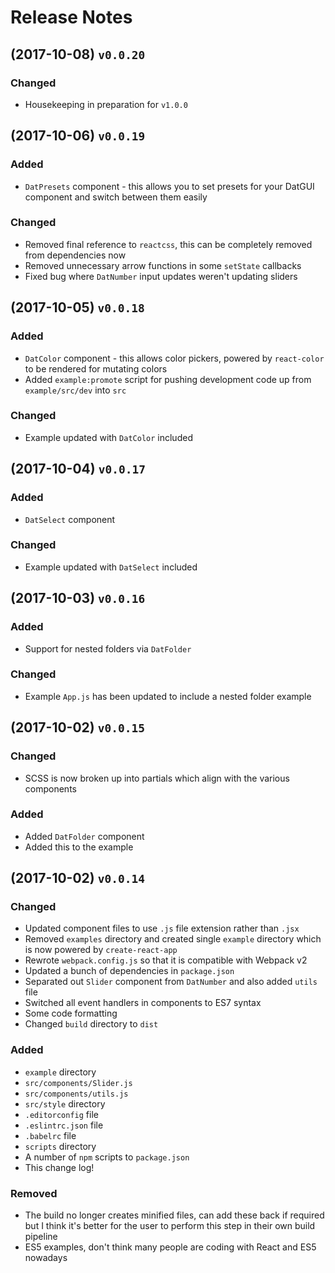# Release Notes

## (2017-10-08) `v0.0.20`

### Changed  

* Housekeeping in preparation for `v1.0.0`

## (2017-10-06) `v0.0.19`

### Added

* `DatPresets` component - this allows you to set presets for your DatGUI component and switch between them easily

### Changed

* Removed final reference to `reactcss`, this can be completely removed from dependencies now
* Removed unnecessary arrow functions in some `setState` callbacks
* Fixed bug where `DatNumber` input updates weren't updating sliders

## (2017-10-05) `v0.0.18`

### Added  

* `DatColor` component - this allows color pickers, powered by `react-color` to be rendered for mutating colors
* Added `example:promote` script for pushing development code up from `example/src/dev` into `src`

### Changed

* Example updated with `DatColor` included

## (2017-10-04) `v0.0.17`

### Added

* `DatSelect` component

### Changed

* Example updated with `DatSelect` included

## (2017-10-03) `v0.0.16`

### Added

* Support for nested folders via `DatFolder`

### Changed  

* Example `App.js` has been updated to include a nested folder example

## (2017-10-02) `v0.0.15`

### Changed

* SCSS is now broken up into partials which align with the various components

### Added

* Added `DatFolder` component
* Added this to the example

## (2017-10-02) `v0.0.14`

### Changed

* Updated component files to use `.js` file extension rather than `.jsx`
* Removed `examples` directory and created single `example` directory which is now powered by `create-react-app`
* Rewrote `webpack.config.js` so that it is compatible with Webpack v2
* Updated a bunch of dependencies in `package.json`
* Separated out `Slider` component from `DatNumber` and also added `utils` file
* Switched all event handlers in components to ES7 syntax
* Some code formatting
* Changed `build` directory to `dist`

### Added

* `example` directory
* `src/components/Slider.js`
* `src/components/utils.js`
* `src/style` directory
* `.editorconfig` file
* `.eslintrc.json` file
* `.babelrc` file
* `scripts` directory
* A number of `npm` scripts to `package.json`
* This change log!

### Removed

* The build no longer creates minified files, can add these back if required but I think it's better for the user to perform this step in their own build pipeline
* ES5 examples, don't think many people are coding with React and ES5 nowadays
